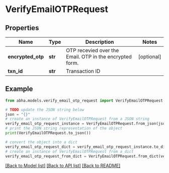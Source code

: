 # VerifyEmailOTPRequest


## Properties

Name | Type | Description | Notes
------------ | ------------- | ------------- | -------------
**encrypted_otp** | **str** | OTP recevied over the Email. OTP in the encrypted form. | [optional] 
**txn_id** | **str** | Transaction ID | 

## Example

```python
from abha.models.verify_email_otp_request import VerifyEmailOTPRequest

# TODO update the JSON string below
json = "{}"
# create an instance of VerifyEmailOTPRequest from a JSON string
verify_email_otp_request_instance = VerifyEmailOTPRequest.from_json(json)
# print the JSON string representation of the object
print(VerifyEmailOTPRequest.to_json())

# convert the object into a dict
verify_email_otp_request_dict = verify_email_otp_request_instance.to_dict()
# create an instance of VerifyEmailOTPRequest from a dict
verify_email_otp_request_from_dict = VerifyEmailOTPRequest.from_dict(verify_email_otp_request_dict)
```
[[Back to Model list]](../README.md#documentation-for-models) [[Back to API list]](../README.md#documentation-for-api-endpoints) [[Back to README]](../README.md)


